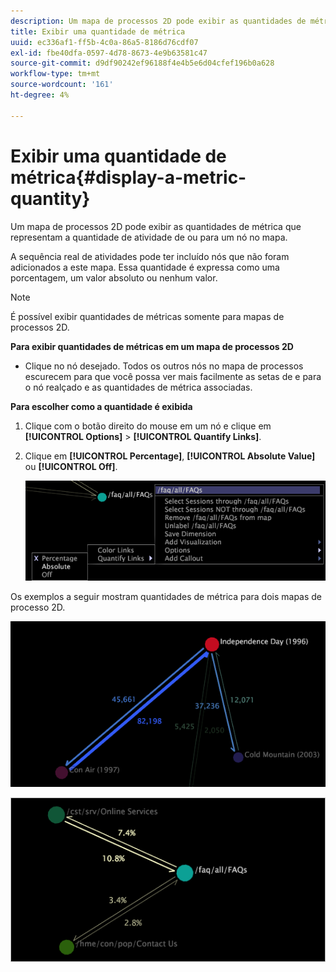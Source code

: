```yaml
---
description: Um mapa de processos 2D pode exibir as quantidades de métrica que representam a quantidade de atividade de ou para um nó no mapa.
title: Exibir uma quantidade de métrica
uuid: ec336af1-ff5b-4c0a-86a5-8186d76cdf07
exl-id: fbe40dfa-0597-4d78-8673-4e9b63581c47
source-git-commit: d9df90242ef96188f4e4b5e6d04cfef196b0a628
workflow-type: tm+mt
source-wordcount: '161'
ht-degree: 4%

---
```


# Exibir uma quantidade de métrica{#display-a-metric-quantity}

Um mapa de processos 2D pode exibir as quantidades de métrica que representam a quantidade de atividade de ou para um nó no mapa.

A sequência real de atividades pode ter incluído nós que não foram adicionados a este mapa. Essa quantidade é expressa como uma porcentagem, um valor absoluto ou nenhum valor.

>[!NOTE]
>
>É possível exibir quantidades de métricas somente para mapas de processos 2D.

**Para exibir quantidades de métricas em um mapa de processos 2D**

* Clique no nó desejado. Todos os outros nós no mapa de processos escurecem para que você possa ver mais facilmente as setas de e para o nó realçado e as quantidades de métrica associadas.

**Para escolher como a quantidade é exibida**

1. Clique com o botão direito do mouse em um nó e clique em **[!UICONTROL Options]** > **[!UICONTROL Quantify Links]**.
1. Clique em **[!UICONTROL Percentage]**, **[!UICONTROL Absolute Value]** ou **[!UICONTROL Off]**.

   ![](assets/mnu_2DProcessMap_quantifyLinks.png)

Os exemplos a seguir mostram quantidades de métrica para dois mapas de processo 2D.

![](assets/vis_2DProcessMap_DisplayMetricQuantities_Movies.png)

![](assets/client-met.png)

